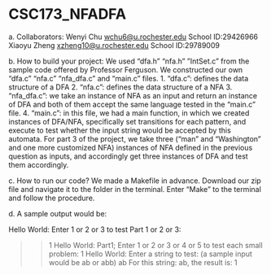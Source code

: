 # CSC173_NFADFA

a. Collaborators:
	Wenyi Chu <wchu6@u.rochester.edu>		School ID:29426966
	Xiaoyu Zheng <xzheng10@u.rochester.edu> 	School ID:29789009

b. How to build your project:
	We used “dfa.h” “nfa.h” ”IntSet.c” from the sample code offered by Professor Ferguson.
	We constructed our own “dfa.c” “nfa.c” “nfa_dfa.c” and “main.c” files. 
	1. “dfa.c”: defines the data structure of a DFA 
	2. “nfa.c”: defines the data structure of a NFA
	3. “nfa_dfa.c”: we take an instance of NFA as an input and return an instance of DFA and both of them accept the same language tested in the “main.c” file.
	4. “main.c”: in this file, we had a main function, in which we created instances of DFA/NFA, specifically set transitions for each pattern, and execute to test whether the input string would be accepted by this automata. For part 3 of the project, we take three (“man” and “Washington” and one more customized NFA) instances of NFA defined in the previous question as inputs, and accordingly get three instances of DFA and test them accordingly. 

c. How to run our code?
	We made a Makefile in advance. 
	Download our zip file and navigate it to the folder in the terminal.
	Enter “Make” to the terminal and follow the procedure.

d. A sample output would be:

Hello World: Enter 1 or 2 or 3 to test Part 1 or 2 or 3: 
>> 1
Hello World: Part1; Enter 1 or 2 or 3 or 4 or 5 to test each small problem: 
>> 1
Hello World: Enter a string to test: (a sample input would be ab or abb)
>> ab
For this string: ab, the result is: 
>> 1
